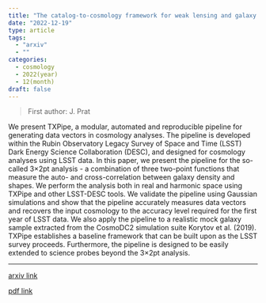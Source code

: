 ```yaml
---
title: "The catalog-to-cosmology framework for weak lensing and galaxy clustering for LSST"
date: "2022-12-19"
type: article
tags:
  - "arxiv"
  - ""
categories:
  - cosmology
  - 2022(year)
  - 12(month)
draft: false
---
```


> First author: J. Prat

 We present TXPipe, a modular, automated and reproducible pipeline for
generating data vectors in cosmology analyses. The pipeline is developed within
the Rubin Observatory Legacy Survey of Space and Time (LSST) Dark Energy
Science Collaboration (DESC), and designed for cosmology analyses using LSST
data. In this paper, we present the pipeline for the so-called 3$\times$2pt
analysis - a combination of three two-point functions that measure the auto-
and cross-correlation between galaxy density and shapes. We perform the
analysis both in real and harmonic space using TXPipe and other LSST-DESC
tools. We validate the pipeline using Gaussian simulations and show that the
pipeline accurately measures data vectors and recovers the input cosmology to
the accuracy level required for the first year of LSST data. We also apply the
pipeline to a realistic mock galaxy sample extracted from the CosmoDC2
simulation suite Korytov et al. (2019). TXPipe establishes a baseline framework
that can be built upon as the LSST survey proceeds. Furthermore, the pipeline
is designed to be easily extended to science probes beyond the 3$\times$2pt
analysis.

---
[arxiv link](http://arxiv.org/abs/2212.09345v1)

[pdf link](http://arxiv.org/pdf/2212.09345v1)